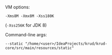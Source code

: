 
VM options:
```
-Xms8M -Xmx8M -Xss180K
```
(`-Xss256K` for JDK 8)

Command-line args:
```
--static "/home/<user>/IdeaProjects/krud/krud-core/src/main/resources/static"
```

